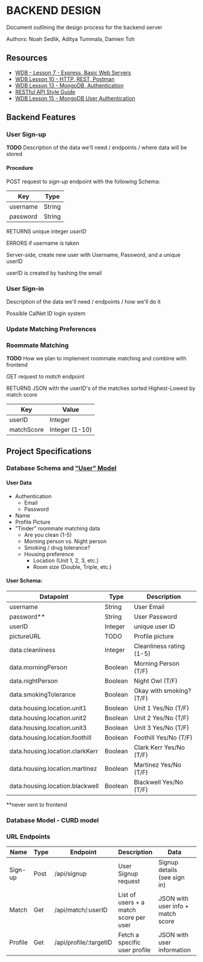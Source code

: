 
# BACKEND DESIGN
Document outlining the design process for the backend server

Authors: Noah Sedlik, Aditya Tummala, Damien Toh

## Resources
* [WDB - Lesson 7 - Express, Basic Web Servers](https://fullstackdecal.com/docs/Lessons/Lesson8)
* [WDB Lesson 10 - HTTP, REST, Postman](https://fullstackdecal.com/docs/Lessons/Lesson11)
* [WDB Lesson 13 - MongoDB, Authentication](https://fullstackdecal.com/docs/Lessons/Lesson14)
* [RESTful API Style Guide](https://fullstackdecal.com/docs/Lessons/Lesson11)
* [WDB Lesson 15 - MongoDB User Authentication](https://fullstackdecal.com/docs/Lessons/Lesson16)

## Backend Features

### User Sign-up
**TODO** Description of the data we'll need / endpoints / where data will be stored

#### Procedure
POST request to *sign-up* endpoint with the following Schema:

| Key      | Type   |
|----------|--------|
| username | String |
| password | String |

RETURNS unique integer *userID*

ERRORS if username is taken

Server-side, create new user with Username, Password, and a unique userID

userID is created by hashing the email

### User Sign-in
Description of the data we'll need / endpoints / how we'll do it

Possible CalNet ID login system

### Update Matching Preferences

### Roommate Matching
**TODO** How we plan to implement roommate matching and combine with frontend

GET request to *match* endpoint 

RETURNS JSON with the userID's of the matches sorted Highest-Lowest by match score

| Key        | Value          |
|------------|----------------|
| userID     | Integer        |
 | matchScore | Integer (1-10) |

## Project Specifications

### Database Schema and ["User" Model](https://fullstackdecal.com/docs/Lessons/Lesson14#configuring-the-user-model)

#### User Data
* Authentication
  * Email
  * Password
* Name
* Profile Picture
* "Tinder" roommate matching data
  * Are you clean (1-5)
  * Morning person vs. Night person
  * Smoking / drug tolerance?
  * Housing preference
    * Location (Unit 1, 2, 3, etc.)
    * Room size (Double, Triple, etc.)

#### User Schema:

| Datapoint                       | Type    | Description              |
|---------------------------------|---------|--------------------------|
| username                        | String  | User Email               |
| password**                      | String  | User Password            |
| userID                          | Integer | unique user ID           |
| pictureURL                      | TODO    | Profile picture          |
| data.cleanliness                | Integer | Cleanliness rating (1-5) |
| data.morningPerson              | Boolean | Morning Person (T/F)     |
| data.nightPerson                | Boolean | Night Owl (T/F)          |
| data.smokingTolerance           | Boolean | Okay with smoking? (T/F) |
| data.housing.location.unit1     | Boolean | Unit 1 Yes/No (T/F)      |
| data.housing.location.unit2     | Boolean | Unit 2 Yes/No (T/F)      |
| data.housing.location.unit3     | Boolean | Unit 3 Yes/No (T/F)      |
| data.housing.location.foothill  | Boolean | Foothill Yes/No (T/F)    |
| data.housing.location.clarkKerr | Boolean | Clark Kerr Yes/No (T/F)  |
| data.housing.location.martinez  | Boolean | Martinez   Yes/No (T/F)  |
| data.housing.location.blackwell | Boolean | Blackwell  Yes/No (T/F)  |

**never sent to frontend

### Database Model - CURD model

### URL Endpoints

| Name    | Type | Endpoint               | Description                            | Data                              | Parameters            |
|---------|------|------------------------|----------------------------------------|-----------------------------------|-----------------------|
| Sign-up | Post | /api/signup            | User Signup request                    | Signup details (see sign in)      | Username + Password   |
| Match   | Get  | /api/match/:userID     | List of users + a match score per user | JSON with user info + match score | Current user's userID |
| Profile | Get  | /api/profile/:targetID | Fetch a specific user profile          | JSON with user information        | Target User's userID  |
